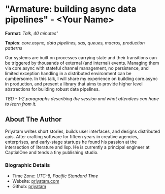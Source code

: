# "Armature: building async data pipelines" - \<Your Name\>

**Format**: *Talk, 40 minutes"*

**Topics**: *core.async, data pipelines, sqs, queues, macros, production patterns*

Our systems are built on processes carrying state and their transitions can be
triggered by thousands of external (and internal) events. Managing them via
core.async with stateful channel management, no persistence, and limited
exception handling in a distributed environment can be cumbersome. In this talk,
I will share my experience on building core.async in production, and present a library
that aims to provide higher level abstractions for building robust data pipelines.

*TBD - 1-2 paragraphs describing the session and what attendees can hope to learn from it.*

## About The Author

Priyatam writes short stories, builds user interfaces, and designs distributed
apis. After crafting software for fifteen years in creative agencies,
enterprises, and early-stage startups he found his passion at the intersection
of literature and lisp. He is currently a principal engineer at CaptialOne and
tends a tiny publishing studio.

### Biographic Details

 - Time Zone: *UTC-8, Pacific Standard Time*
 - Website: [priyatam.com](http://www.priyatam.com)
 - Github: [priyatam](https://github.com/priyatam)

